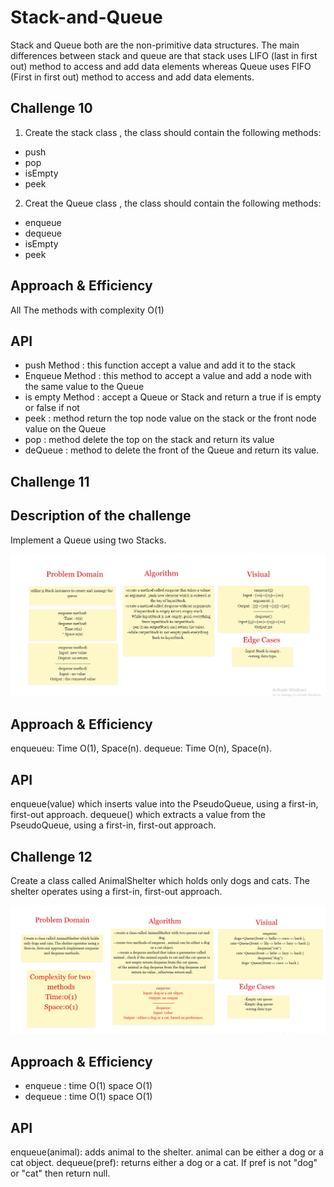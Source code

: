 # Stack-and-Queue

Stack and Queue both are the non-primitive data structures. The main differences between stack and queue are that stack uses LIFO (last in first out) method to access and add data elements whereas Queue uses FIFO (First in first out) method to access and add data elements.

## Challenge 10

1. Create the stack class , the class should contain the following methods:
* push 
* pop 
* isEmpty 
* peek

2. Creat the Queue class , the class should contain the following methods:

* enqueue
* dequeue
* isEmpty 
* peek

## Approach & Efficiency

All The methods with complexity O(1)

## API

* push Method : this function accept a value and add it to the stack
* Enqueue Method : this method to accept a value and add a node with the same value to the Queue
* is empty Method : accept a Queue or Stack and return a true if is empty or false if not
* peek : method return the top node value on the stack or the front node value on the Queue
* pop : method delete the top on the stack and return its value
* deQueue : method to delete the front of the Queue and return its value.

## Challenge 11

## Description of the challenge

Implement a Queue using two Stacks. 

<img src="./challenge11.png">

## Approach & Efficiency
enqueueu: Time O(1), Space(n).
dequeue: Time O(n), Space(n).

## API

enqueue(value) which inserts value into the PseudoQueue, using a first-in, first-out approach. dequeue() which extracts a value from the PseudoQueue, using a first-in, first-out approach.


## Challenge 12

Create a class called AnimalShelter which holds only dogs and cats. The shelter operates using a first-in, first-out approach.

<img src="./challenge12.png">

## Approach & Efficiency

* enqueue :
 time  O(1) 
          space O(1)
* dequeue :
 time  O(1)
          space O(1)
## API
enqueue(animal): adds animal to the shelter. animal can be either a dog or a cat object.
dequeue(pref): returns either a dog or a cat. If pref is not "dog" or "cat" then return null.





